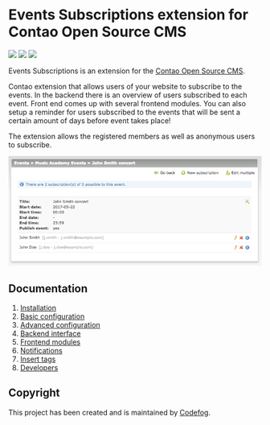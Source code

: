 # Events Subscriptions extension for Contao Open Source CMS

![](https://img.shields.io/packagist/v/codefog/contao-events_subscriptions.svg)
![](https://img.shields.io/packagist/l/codefog/contao-events_subscriptions.svg)
![](https://img.shields.io/packagist/dt/codefog/contao-events_subscriptions.svg)

Events Subscriptions is an extension for the [Contao Open Source CMS](https://contao.org).

Contao extension that allows users of your website to subscribe to the events. In the backend there is an overview 
of users subscribed to each event. Front end comes up with several frontend modules. You can also setup a reminder 
for users subscribed to the events that will be sent a certain amount of days before event takes place!

The extension allows the registered members as well as anonymous users to subscribe.

![](docs/images/preview.png)

## Documentation

1. [Installation](docs/01-installation.md)
2. [Basic configuration](docs/02-basics.md)
3. [Advanced configuration](docs/03-advanced.md)
4. [Backend interface](docs/04-backend.md)
5. [Frontend modules](docs/05-frontend-modules.md)
6. [Notifications](docs/06-notifications.md)
7. [Insert tags](docs/07-insert-tags.md)
8. [Developers](docs/08-developers.md)

## Copyright

This project has been created and is maintained by [Codefog](https://codefog.pl).
